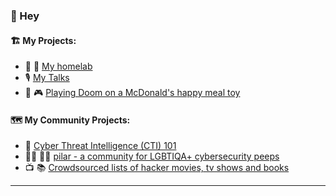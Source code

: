 ###  👋 Hey

#### 🏗️ My Projects:

* 🧰 🚧 [My homelab](https://github.com/thequietlife/homelab)
* 🎙️ [My Talks](https://github.com/thequietlife/talks)
* 🍔 🎮 [Playing Doom on a McDonald's happy meal toy](https://github.com/thequietlife/mcdonalds-happy-meal-toy-doom)

#### 🗺️ My Community Projects:

* 📓 [Cyber Threat Intelligence (CTI) 101](https://github.com/thequietlife/CTI-101)
* 🏳️‍⚧️ 🏳️‍🌈 [pilar - a community for LGBTIQA+ cybersecurity peeps](https://github.com/thequietlife/pilar)
* 📺 📚 [Crowdsourced lists of hacker movies, tv shows and books](https://github.com/hacker-playlists)
____________






